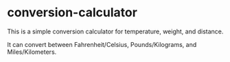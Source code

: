 # conversion-calculator
This is a simple conversion calculator for temperature, weight, and distance.

It can convert between Fahrenheit/Celsius, Pounds/Kilograms, and Miles/Kilometers.
